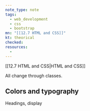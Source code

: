 ```yaml
---
note_type: note
tags:
  - web_development
  - css
  - bootstrap
mn: "[[12.7 HTML and CSS]]"
kt: theorical
checked: 
resources:
  - 
---
```

[[12.7 HTML and CSS|HTML and CSS]]


All change through classes. 

## Colors and typography
Headings, display 